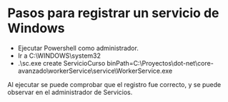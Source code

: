# Pasos para registrar un servicio de Windows

* Ejecutar Powershell como administrador.
* Ir a C:\WINDOWS\system32
* .\sc.exe create ServicioCurso binPath=C:\Proyectos\dot-net\core-avanzado\workerService\service\WorkerService.exe

Al ejecutar se puede comprobar que el registro fue correcto, y se puede observar en el administrador de Servicios.